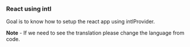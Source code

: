 ### React using intl

Goal is to know how to setup the react app using intlProvider.

**Note** - If we need to see the translation please change the language from code.
